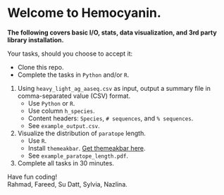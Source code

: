 # Welcome to Hemocyanin.


**The following covers basic I/O, stats, data visualization, and 3rd party library installation.**

Your tasks, should you choose to accept it:

* Clone this repo.
* Complete the tasks in ```Python``` and/or ```R```.
1. Using ```heavy_light_ag_aaseq.csv``` as input, output a summary file in comma-separated value (CSV) format.
	* Use ```Python``` or ```R```.
	* Use column ```h_species```.
	* Content headers: ```Species```, ```# sequences```, and ```% sequences```. 
	* See ```example_output.csv```.
2. Visualize the distribution of ```paratope``` length.
	* Use ```R```.
	* Install ```themeakbar```. [Get themeakbar here](https://github.com/fibonaccirabbits/themeakbar/tree/master/gallery). 
	* See ```example_paratope_length.pdf```.
3. Complete all tasks in 30 minutes.

Have fun coding!\
Rahmad, Fareed, Su Datt, Sylvia, Nazlina.

